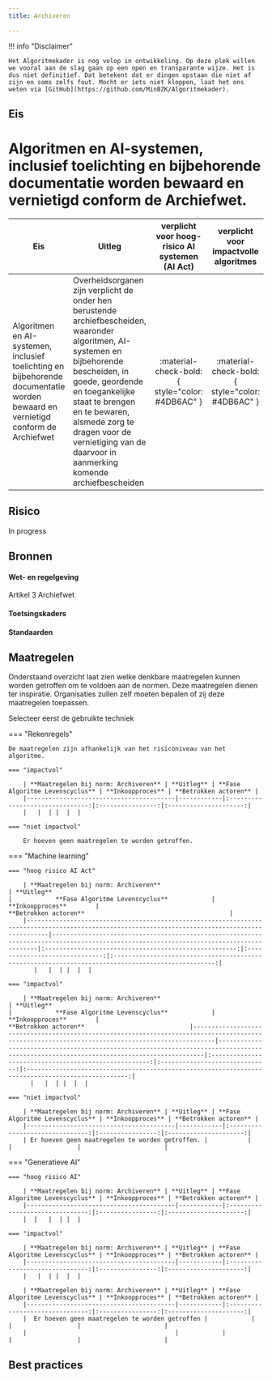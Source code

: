```yaml
---
title: Archiveren

---
```


!!! info "Disclaimer"

    Het Algoritmekader is nog volop in ontwikkeling. Op deze plek willen we vooral aan de slag gaan op een open en transparante wijze. Het is dus niet definitief. Dat betekent dat er dingen opstaan die niet af zijn en soms zelfs fout. Mocht er iets niet kloppen, laat het ons weten via [GitHub](https://github.com/MinBZK/Algoritmekader).

## Eis
# Algoritmen en AI-systemen, inclusief toelichting en bijbehorende documentatie worden bewaard en vernietigd conform de Archiefwet.

| **Eis**                                                                                                                  | **Uitleg**                  | **verplicht voor hoog-risico AI systemen (AI Act)** |    **verplicht voor impactvolle algoritmes**    | **verplicht voor niet-impactvolle algoritmes**  |
|---------------------------------------------------------------------------------------------------------------------------|-----------------------------|:---------------------------------------------------:|:-----------------------------------------------:|:-----------------------------------------------:|
| Algoritmen en AI-systemen, inclusief toelichting en bijbehorende documentatie worden bewaard en vernietigd conform de Archiefwet | Overheidsorganen zijn verplicht de onder hen berustende archiefbescheiden, waaronder algoritmen, AI-systemen en bijbehorende bescheiden, in goede, geordende en toegankelijke staat te brengen en te bewaren, alsmede zorg te dragen voor de vernietiging van de daarvoor in aanmerking komende archiefbescheiden |   :material-check-bold:{ style="color: #4DB6AC" }   | :material-check-bold:{ style="color: #4DB6AC" } | :material-close:{ style="color: #EF5350" } |


## Risico
In progress

## Bronnen

#### Wet- en regelgeving
Artikel 3 Archiefwet

#### Toetsingskaders


#### Standaarden


## Maatregelen
Onderstaand overzicht laat zien welke denkbare maatregelen kunnen worden getroffen om te voldoen aan de normen. Deze maatregelen dienen ter inspiratie. Organisaties zullen zelf moeten bepalen of zij deze maatregelen toepassen. 


Selecteer eerst de gebruikte techniek

=== "Rekenregels"

    De maatregelen zijn afhankelijk van het risiconiveau van het algoritme. 
    
    === "impactvol"

        | **Maatregelen bij norm: Archiveren** | **Uitleg** | **Fase Algoritme Levenscyclus** | **Inkoopproces** | **Betrokken actoren** |
        |-----------------------------------------|------------|:-------------------------------:|:----------------:|:---------------------:|
        |   |  | |  |  |

    === "niet impactvol"

        Er hoeven geen maatregelen te worden getroffen.

    
=== "Machine learning"

    === "hoog risico AI Act"
        
        | **Maatregelen bij norm: Archiveren**                                                                                                          | **Uitleg**                                                                                                                             |            **Fase Algoritme Levenscyclus**            |        **Inkoopproces**        |                                       **Betrokken actoren**                                        |
        |--------------------------------------------------------------------------------------------------------------------------------------------------|----------------------------------------------------------------------------------------------------------------------------------------|:-----------------------------------------------------:|:------------------------------:|:--------------------------------------------------------------------------------------------------:|
           |   |  | |  |  |                                                                                                                                                                       

    === "impactvol"

        | **Maatregelen bij norm: Archiveren**                                                                                                          | **Uitleg**                                                                                                                             |            **Fase Algoritme Levenscyclus**            |        **Inkoopproces**        |                                       **Betrokken actoren**                             |--------------------------------------------------------------------------------------------------------------------------------------------------|----------------------------------------------------------------------------------------------------------------------------------------|:-----------------------------------------------------:|:------------------------------:|:--------------------------------------------------------------------------------------------------:|
          |   |  | |  |  |                                                                  

    === "niet impactvol"
        
        | **Maatregelen bij norm: Archiveren** | **Uitleg** | **Fase Algoritme Levenscyclus** | **Inkoopproces** | **Betrokken actoren** |
        |-----------------------------------------|------------|:-------------------------------:|:----------------:|:---------------------:|
        | Er hoeven geen maatregelen te worden getroffen. |           |                                 |                  |                       |

       
=== "Generatieve AI"

    === "hoog risico AI"

        | **Maatregelen bij norm: Archiveren** | **Uitleg** | **Fase Algoritme Levenscyclus** | **Inkoopproces** | **Betrokken actoren** |
        |-----------------------------------------|------------|:-------------------------------:|:----------------:|:---------------------:|
        |  |   |  | |  |  

    === "impactvol"

        | **Maatregelen bij norm: Archiveren** | **Uitleg** | **Fase Algoritme Levenscyclus** | **Inkoopproces** | **Betrokken actoren** |
        |-----------------------------------------|------------|:-------------------------------:|:----------------:|:---------------------:|
        |   |  | |  |  |

        | **Maatregelen bij norm: Archiveren** | **Uitleg** | **Fase Algoritme Levenscyclus** | **Inkoopproces** | **Betrokken actoren** |
        |-----------------------------------------|------------|:-------------------------------:|:----------------:|:---------------------:|
        |  Er hoeven geen maatregelen te worden getroffen |            |                                 |                  |                       |
        |                                         |            |                                 |                  |                       |



## Best practices

